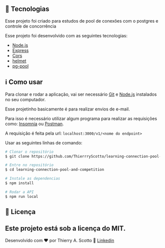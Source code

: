 ## :rocket: Tecnologias 

Esse projeto foi criado para estudos de pool de conexões com o postgres e controle de concorrência

Esse projeto foi desenvolvido com as seguintes tecnologias:

-  [Node.js](https://nodejs.org)
-  [Express](https://expressjs.com/pt-br/)
-  [Cors](https://www.npmjs.com/package/cors)
-  [helmet](https://www.npmjs.com/package/helmet)
-  [pg-pool](https://github.com/brianc/node-postgres/tree/master/packages/pg-pool)
 
## :information_source: Como usar

Para clonar e rodar a aplicação, vai ser necessário [Git](https://git-scm.com) e [Node.js](https://nodejs.org) instalados no seu computador. 

Esse projetinho basicamente é para realizar envios de e-mail. 

Para isso é necessário utilizar algum programa para realizar as requisições como: [Insomnia](insomnia.rest) ou [Postman](https://www.postman.com).

A requisição é feita pela url: `localhost:3000/v1/<nome do endpoint>`

Usar as seguintes linhas de comando:

```bash
# Clonar o repositório
$ git clone https://github.com/ThierrryScotto/learning-connection-pool-and-competition.git

# Entre no repositório
$ cd learning-connection-pool-and-competition

# Instale as dependencias
$ npm install

# Rodar a API
$ npm run local
```

## :memo: Licença
Este projeto está sob a licença do MIT.
---

Desenvolvido com ♥ por Thierry A. Scotto :wave: [Linkedin](https://www.linkedin.com/in/thierry-scotto/)